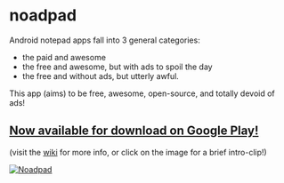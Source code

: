 # noadpad

Android notepad apps fall into 3 general categories:

* the paid and awesome
* the free and awesome, but with ads to spoil the day
* the free and without ads, but utterly awful.

This app (aims) to be free, awesome, open-source, and totally devoid of ads!


<h2><a href="https://play.google.com/store/apps/details?id=com.luxlunaris.noadpadlight">Now available for download on Google Play!</a></h2>

(visit the <a href="https://github.com/aiman-al-masoud/noadpad/wiki">wiki</a> for more info, or click on the image for a brief intro-clip!)


[![Noadpad](https://github.com/aiman-al-masoud/noadpadlight/blob/master/app/src/main/res/mipmap-xxxhdpi/ic_launcher_foreground.png
)](https://www.youtube.com/watch?v=mY2VOzTDQ_c)


